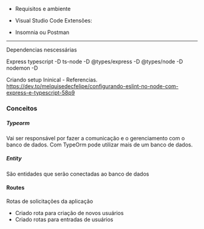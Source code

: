 - Requisitos e ambiente 

- Visual Studio Code
  Extensões:
- Insomnia ou Postman


---
Dependencias nescessárias

Express
typescript -D
ts-node -D 
@types/express -D
@types/node -D
nodemon -D


Criando setup Ininical - Referencias.
https://dev.to/melquisedecfelipe/configurando-eslint-no-node-com-express-e-typescript-58p9

### Conceitos

##### Typeorm
Vai ser responsável por fazer a comunicação e o gerenciamento com o banco de dados. Com TypeOrm pode utilizar mais de um banco de dados.

##### Entity
São entidades que serão conectadas ao banco de dados

#### Routes
Rotas de solicitações da aplicação
- Criado rota para criação de  novos usuários
- Criado rotas para entradas de usuários